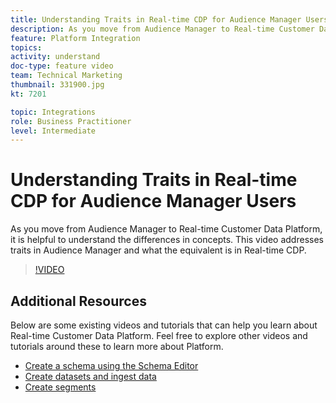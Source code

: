 ```yaml
---
title: Understanding Traits in Real-time CDP for Audience Manager Users
description: As you move from Audience Manager to Real-time Customer Data Platform, it is helpful to understand the differences in concepts. This video addresses traits in Audience Manager and what the equivalent is in Real-time CDP.
feature: Platform Integration
topics: 
activity: understand
doc-type: feature video
team: Technical Marketing
thumbnail: 331900.jpg
kt: 7201

topic: Integrations
role: Business Practitioner
level: Intermediate
---
```


# Understanding Traits in Real-time CDP for Audience Manager Users

As you move from Audience Manager to Real-time Customer Data Platform, it is helpful to understand the differences in concepts. This video addresses traits in Audience Manager and what the equivalent is in Real-time CDP.

>[!VIDEO](https://video.tv.adobe.com/v/331900/?quality=12&learn=on)

## Additional Resources

Below are some existing videos and tutorials that can help you learn about Real-time Customer Data Platform. Feel free to explore other videos and tutorials around these to learn more about Platform.

* [Create a schema using the Schema Editor](https://experienceleague.adobe.com/docs/experience-platform/xdm/tutorials/create-schema-ui.html?lang=en#getting-started)
* [Create datasets and ingest data](https://experienceleague.adobe.com/docs/platform-learn/tutorials/data-ingestion/create-datasets-and-ingest-data.html?lang=en#data-ingestion)
* [Create segments](https://experienceleague.adobe.com/docs/platform-learn/tutorials/segments/create-segments.html?lang=en#segments)
